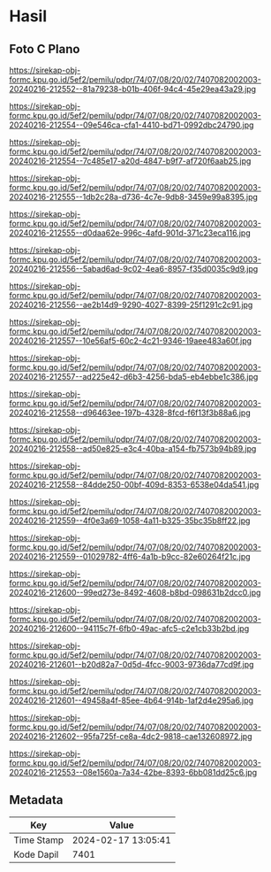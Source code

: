 # Hasil

## Foto C Plano

https://sirekap-obj-formc.kpu.go.id/5ef2/pemilu/pdpr/74/07/08/20/02/7407082002003-20240216-212552--81a79238-b01b-406f-94c4-45e29ea43a29.jpg

https://sirekap-obj-formc.kpu.go.id/5ef2/pemilu/pdpr/74/07/08/20/02/7407082002003-20240216-212554--09e546ca-cfa1-4410-bd71-0992dbc24790.jpg

https://sirekap-obj-formc.kpu.go.id/5ef2/pemilu/pdpr/74/07/08/20/02/7407082002003-20240216-212554--7c485e17-a20d-4847-b9f7-af720f6aab25.jpg

https://sirekap-obj-formc.kpu.go.id/5ef2/pemilu/pdpr/74/07/08/20/02/7407082002003-20240216-212555--1db2c28a-d736-4c7e-9db8-3459e99a8395.jpg

https://sirekap-obj-formc.kpu.go.id/5ef2/pemilu/pdpr/74/07/08/20/02/7407082002003-20240216-212555--d0daa62e-996c-4afd-901d-371c23eca116.jpg

https://sirekap-obj-formc.kpu.go.id/5ef2/pemilu/pdpr/74/07/08/20/02/7407082002003-20240216-212556--5abad6ad-9c02-4ea6-8957-f35d0035c9d9.jpg

https://sirekap-obj-formc.kpu.go.id/5ef2/pemilu/pdpr/74/07/08/20/02/7407082002003-20240216-212556--ae2b14d9-9290-4027-8399-25f1291c2c91.jpg

https://sirekap-obj-formc.kpu.go.id/5ef2/pemilu/pdpr/74/07/08/20/02/7407082002003-20240216-212557--10e56af5-60c2-4c21-9346-19aee483a60f.jpg

https://sirekap-obj-formc.kpu.go.id/5ef2/pemilu/pdpr/74/07/08/20/02/7407082002003-20240216-212557--ad225e42-d6b3-4256-bda5-eb4ebbe1c386.jpg

https://sirekap-obj-formc.kpu.go.id/5ef2/pemilu/pdpr/74/07/08/20/02/7407082002003-20240216-212558--d96463ee-197b-4328-8fcd-f6f13f3b88a6.jpg

https://sirekap-obj-formc.kpu.go.id/5ef2/pemilu/pdpr/74/07/08/20/02/7407082002003-20240216-212558--ad50e825-e3c4-40ba-a154-fb7573b94b89.jpg

https://sirekap-obj-formc.kpu.go.id/5ef2/pemilu/pdpr/74/07/08/20/02/7407082002003-20240216-212558--84dde250-00bf-409d-8353-6538e04da541.jpg

https://sirekap-obj-formc.kpu.go.id/5ef2/pemilu/pdpr/74/07/08/20/02/7407082002003-20240216-212559--4f0e3a69-1058-4a11-b325-35bc35b8ff22.jpg

https://sirekap-obj-formc.kpu.go.id/5ef2/pemilu/pdpr/74/07/08/20/02/7407082002003-20240216-212559--01029782-4ff6-4a1b-b9cc-82e60264f21c.jpg

https://sirekap-obj-formc.kpu.go.id/5ef2/pemilu/pdpr/74/07/08/20/02/7407082002003-20240216-212600--99ed273e-8492-4608-b8bd-098631b2dcc0.jpg

https://sirekap-obj-formc.kpu.go.id/5ef2/pemilu/pdpr/74/07/08/20/02/7407082002003-20240216-212600--94115c7f-6fb0-49ac-afc5-c2e1cb33b2bd.jpg

https://sirekap-obj-formc.kpu.go.id/5ef2/pemilu/pdpr/74/07/08/20/02/7407082002003-20240216-212601--b20d82a7-0d5d-4fcc-9003-9736da77cd9f.jpg

https://sirekap-obj-formc.kpu.go.id/5ef2/pemilu/pdpr/74/07/08/20/02/7407082002003-20240216-212601--49458a4f-85ee-4b64-914b-1af2d4e295a6.jpg

https://sirekap-obj-formc.kpu.go.id/5ef2/pemilu/pdpr/74/07/08/20/02/7407082002003-20240216-212602--95fa725f-ce8a-4dc2-9818-cae132608972.jpg

https://sirekap-obj-formc.kpu.go.id/5ef2/pemilu/pdpr/74/07/08/20/02/7407082002003-20240216-212553--08e1560a-7a34-42be-8393-6bb081dd25c6.jpg


## Metadata

| Key        | Value               |
| ---------- | ------------------- |
| Time Stamp | 2024-02-17 13:05:41 |
| Kode Dapil | 7401                |



